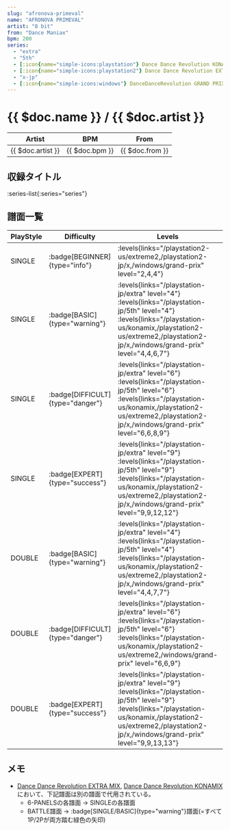 ```yaml
---
slug: "afronova-primeval"
name: "AFRONOVA PRIMEVAL"
artist: "8 bit"
from: "Dance Maniax"
bpm: 200
series:
  - "extra"
  - "5th"
  - [:icon{name="simple-icons:playstation"} Dance Dance Revolution KONAMIX :icon{name="flag:us-4x3"}](/playstation-us/konamix)
  - [:icon{name="simple-icons:playstation2"} Dance Dance Revolution EXTREME 2 :icon{name="flag:us-4x3"}](/playstation2-us/extreme2)
  - "x-jp"
  - [:icon{name="simple-icons:windows"} DanceDanceRevolution GRAND PRIX (グランプリプレー)](/windows/grand-prix)
---
```


# {{ $doc.name }} / {{ $doc.artist }}

|Artist|BPM|From|
|------|---|----|
|{{ $doc.artist }}|{{ $doc.bpm }}|{{ $doc.from }}|

## 収録タイトル

:series-list{:series="series"}

## 譜面一覧

|PlayStyle|Difficulty|Levels|Notes|Movie|
|---------|----------|------|-----|-----|
|SINGLE| :badge[BEGINNER]{type="info"}| :levels{links="/playstation2-us/extreme2,/playstation2-jp/x,/windows/grand-prix" level="2,4,4"}|158/0||
|SINGLE| :badge[BASIC]{type="warning"}|<div class="field is-grouped is-grouped-multiline"> :levels{links="/playstation-jp/extra" level="4"} :levels{links="/playstation-jp/5th" level="4"} :levels{links="/playstation-us/konamix,/playstation2-us/extreme2,/playstation2-jp/x,/windows/grand-prix" level="4,4,6,7"}</div>|272/0||
|SINGLE| :badge[DIFFICULT]{type="danger"}|<div class="field is-grouped is-grouped-multiline"> :levels{links="/playstation-jp/extra" level="6"} :levels{links="/playstation-jp/5th" level="6"} :levels{links="/playstation-us/konamix,/playstation2-us/extreme2,/playstation2-jp/x,/windows/grand-prix" level="6,6,8,9"}</div>|322/0||
|SINGLE| :badge[EXPERT]{type="success"}|<div class="field is-grouped is-grouped-multiline"> :levels{links="/playstation-jp/extra" level="9"} :levels{links="/playstation-jp/5th" level="9"} :levels{links="/playstation-us/konamix,/playstation2-us/extreme2,/playstation2-jp/x,/windows/grand-prix" level="9,9,12,12"}</div>|423/0||
|DOUBLE| :badge[BASIC]{type="warning"}|<div class="field is-grouped is-grouped-multiline"> :levels{links="/playstation-jp/extra" level="4"} :levels{links="/playstation-jp/5th" level="4"} :levels{links="/playstation-us/konamix,/playstation2-us/extreme2,/playstation2-jp/x,/windows/grand-prix" level="4,4,7,7"}</div>|287/0||
|DOUBLE| :badge[DIFFICULT]{type="danger"}|<div class="field is-grouped is-grouped-multiline"> :levels{links="/playstation-jp/extra" level="6"} :levels{links="/playstation-jp/5th" level="6"} :levels{links="/playstation-us/konamix,/playstation2-us/extreme2,/windows/grand-prix" level="6,6,9"}</div>|332/0||
|DOUBLE| :badge[EXPERT]{type="success"}|<div class="field is-grouped is-grouped-multiline"> :levels{links="/playstation-jp/extra" level="9"} :levels{links="/playstation-jp/5th" level="9"} :levels{links="/playstation-us/konamix,/playstation2-us/extreme2,/playstation2-jp/x,/windows/grand-prix" level="9,9,13,13"}</div>|437/0||

## メモ

- [Dance Dance Revolution EXTRA MIX](/playstation-jp/extra), [Dance Dance Revolution KONAMIX](/playstation-us/konamix)において、下記譜面は別の譜面で代用されている。
  - 6-PANELSの各譜面 → SINGLEの各譜面
  - BATTLE譜面 → :badge[SINGLE/BASIC]{type="warning"}譜面(=すべて1P/2Pが両方踏む緑色の矢印)
